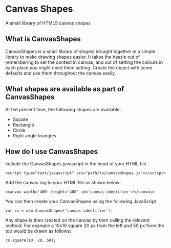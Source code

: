 # Canvas Shapes
A small library of HTML5 canvas shapes

## What is CanvasShapes
CanvasShapes is a small library of shapes brought together in a simple library to make drawing shapes easier.  It takes the hassle out of remembering to set the context in canvas, and out of setting the colours in each place you might need them setting.  Create the object with some defaults and use them throughout the canvas easily.

## What shapes are available as part of CanvasShapes
At the present time, the following shapes are available:
- Square
- Rectangle
- Circle
- Right angle triangles

## How do I use CanvasShapes
Include the CanvasShapes javascript in the head of your HTML file
```
<script type="text/javascript" src="path/to/canvasshapes.js"></script>
```

Add the canvas tag to your HTML file as shown below:
```
<canvas width='400' height='400' id='canvas-identifier'></canvas>
```

You can then create your CanvasShapes using the following JavaScript
```
var cs = new CavnasShapes('canvas-identifier');
```

Any shape is then created on the canvas by then calling the relevant method.  For example a 10x10 square 20 px from the left and 50 px from the top would be drawn as follows:
```
cs.square(10, 20, 50);
```
